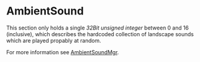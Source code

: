 # AmbientSound

This section only holds a single _32Bit unsigned integer_ between 0 and 16 (inclusive), which describes the hardcoded collection of landscape sounds which are played propably at random.

For more information see [AmbientSoundMgr](../../internal/AmbientSoundMgr.md).
